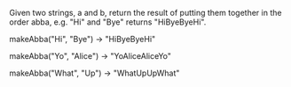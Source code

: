Given two strings, a and b, return the result of putting them together in the order abba, e.g. "Hi" and "Bye" returns "HiByeByeHi".

makeAbba("Hi", "Bye") → "HiByeByeHi"

makeAbba("Yo", "Alice") → "YoAliceAliceYo"

makeAbba("What", "Up") → "WhatUpUpWhat"
